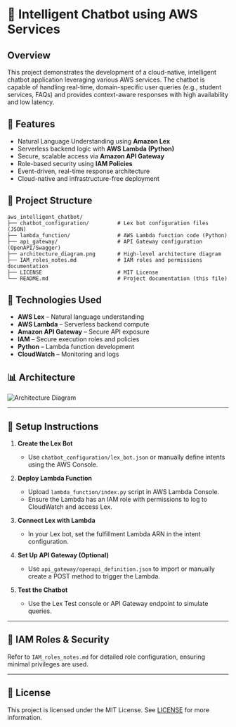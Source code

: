 # 🤖 Intelligent Chatbot using AWS Services

## Overview

This project demonstrates the development of a cloud-native, intelligent chatbot application leveraging various AWS services. The chatbot is capable of handling real-time, domain-specific user queries (e.g., student services, FAQs) and provides context-aware responses with high availability and low latency.

## 🚀 Features

- Natural Language Understanding using **Amazon Lex**
- Serverless backend logic with **AWS Lambda (Python)**
- Secure, scalable access via **Amazon API Gateway**
- Role-based security using **IAM Policies**
- Event-driven, real-time response architecture
- Cloud-native and infrastructure-free deployment

## 📁 Project Structure

```
aws_intelligent_chatbot/
├── chatbot_configuration/         # Lex bot configuration files (JSON)
├── lambda_function/               # AWS Lambda function code (Python)
├── api_gateway/                   # API Gateway configuration (OpenAPI/Swagger)
├── architecture_diagram.png       # High-level architecture diagram
├── IAM_roles_notes.md             # IAM roles and permissions documentation
├── LICENSE                        # MIT License
└── README.md                      # Project documentation (this file)
```

## 🧠 Technologies Used

- **AWS Lex** – Natural language understanding
- **AWS Lambda** – Serverless backend compute
- **Amazon API Gateway** – Secure API exposure
- **IAM** – Secure execution roles and policies
- **Python** – Lambda function development
- **CloudWatch** – Monitoring and logs

## 📊 Architecture

![Architecture Diagram](https://raw.githubusercontent.com/Rahul554-commits/aws_intelligent_chatbot/main/images/architecture_diagram.png)




------

## 🔧 Setup Instructions

1. **Create the Lex Bot**  
   - Use `chatbot_configuration/lex_bot.json` or manually define intents using the AWS Console.  

2. **Deploy Lambda Function**  
   - Upload `lambda_function/index.py` script in AWS Lambda Console.  
   - Ensure the Lambda has an IAM role with permissions to log to CloudWatch and access Lex.  

3. **Connect Lex with Lambda**  
   - In your Lex bot, set the fulfillment Lambda ARN in the intent configuration.  

4. **Set Up API Gateway (Optional)**  
   - Use `api_gateway/openapi_definition.json` to import or manually create a POST method to trigger the Lambda.  

5. **Test the Chatbot**  
   - Use the Lex Test console or API Gateway endpoint to simulate queries.  

---

## 🔐 IAM Roles & Security
Refer to `IAM_roles_notes.md` for detailed role configuration, ensuring minimal privileges are used.  

---

## 📜 License
This project is licensed under the MIT License. See [LICENSE](LICENSE) for more information.  


